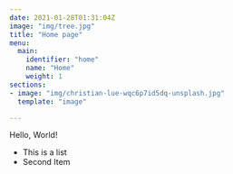 ```yaml
---
date: 2021-01-28T01:31:04Z
image: "img/tree.jpg"
title: "Home page"
menu:
  main:
    identifier: "home"
    name: "Home"
    weight: 1
sections:
- image: "img/christian-lue-wqc6p7id5dq-unsplash.jpg"
  template: "image"

---
```

Hello, World!

* This is a list
* Second Item